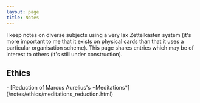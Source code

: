 ```yaml
---
layout: page
title: Notes
---
```

I keep notes on diverse subjects using a very lax Zettelkasten system (it's more important to me that it exists on physical cards than that it uses a particular organisation scheme). This page shares entries which may be of interest to others (it's still under construction).

<h2>Ethics</h2>
- [Reduction of Marcus Aurelius's *Meditations*](/notes/ethics/meditations_reduction.html)